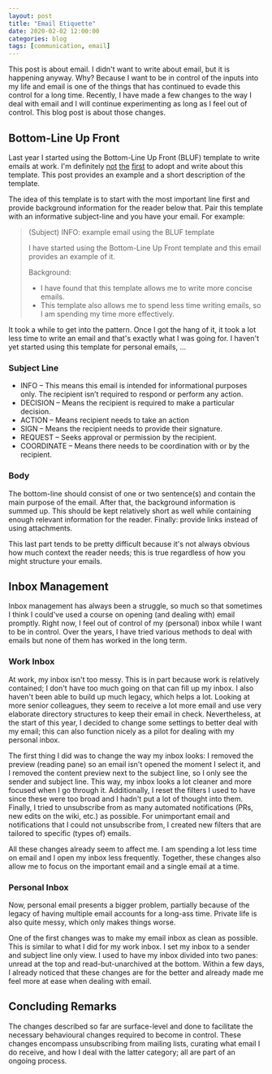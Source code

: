 ```yaml
---
layout: post
title: "Email Etiquette"
date: 2020-02-02 12:00:00
categories: blog
tags: [communication, email]
---
```


This post is about email. I didn't want to write about email, but it is happening anyway. Why? Because I want to be in control of the inputs into my life and email is one of the things that has continued to evade this control for a long time. Recently, I have made a few changes to the way I deal with email and I will continue experimenting as long as I feel out of control. This blog post is about those changes.

<!-- more -->

## Bottom-Line Up Front

Last year I started using the Bottom-Line Up Front (BLUF) template to write emails at work. I'm definitely [not](https://www.emailaudience.com/write-email-with-military-precision/) [the](https://lifehacker.com/summarize-long-emails-at-the-top-to-communicate-more-ef-1826571389) [first](https://medium.com/@tedbauer2003/bluf-is-how-you-write-emails-now-376f57f663a1) to adopt and write about this template. This post provides an example and a short description of the template.

The idea of this template is to start with the most important line first and provide background information for the reader below that. Pair this template with an informative subject-line and you have your email. For example:

> (Subject) INFO: example email using the BLUF template
>
> I have started using the Bottom-Line Up Front template and this email provides an example of it.
>
> Background:
>
> * I have found that this template allows me to write more concise emails.
> * This template also allows me to spend less time writing emails, so I am spending my time more effectively.

It took a while to get into the pattern. Once I got the hang of it, it took a lot less time to write an email and that's exactly what I was going for. I haven't yet started using this template for personal emails, ...

### Subject Line

* INFO – This means this email is intended for informational purposes only. The recipient isn’t required to respond or perform any action.
* DECISION – Means the recipient is required to make a particular decision.
* ACTION – Means recipient needs to take an action
* SIGN – Means the recipient needs to provide their signature.
* REQUEST – Seeks approval or permission by the recipient.
* COORDINATE – Means there needs to be coordination with or by the recipient.

### Body

The bottom-line should consist of one or two sentence(s) and contain the main purpose of the email. After that, the background information is summed up. This should be kept relatively short as well while containing enough relevant information for the reader. Finally: provide links instead of using attachments.

This last part tends to be pretty difficult because it's not always obvious how much context the reader needs; this is true regardless of how you might structure your emails.

## Inbox Management

Inbox management has always been a struggle, so much so that sometimes I think I could've used a course on opening (and dealing with) email promptly. Right now, I feel out of control of my (personal) inbox while I want to be in control. Over the years, I have tried various methods to deal with emails but none of them has worked in the long term.

### Work Inbox

At work, my inbox isn't too messy. This is in part because work is relatively contained; I don't have too much going on that can fill up my inbox. I also haven't been able to build up much legacy, which helps a lot. Looking at more senior colleagues, they seem to receive a lot more email and use very elaborate directory structures to keep their email in check. Nevertheless, at the start of this year, I decided to change some settings to better deal with my email; this can also function nicely as a pilot for dealing with my personal inbox.

The first thing I did was to change the way my inbox looks: I removed the preview (reading pane) so an email isn't opened the moment I select it, and I removed the content preview next to the subject line, so I only see the sender and subject line. This way, my inbox looks a lot cleaner and more focused when I go through it. Additionally, I reset the filters I used to have since these were too broad and I hadn't put a lot of thought into them. Finally, I tried to unsubscribe from as many automated notifications (PRs, new edits on the wiki, etc.) as possible. For unimportant email and notifications that I could not unsubscribe from, I created new filters that are tailored to specific (types of) emails.

All these changes already seem to affect me. I am spending a lot less time on email and I open my inbox less frequently. Together, these changes also allow me to focus on the important email and a single email at a time.

### Personal Inbox

Now, personal email presents a bigger problem, partially because of the legacy of having multiple email accounts for a long-ass time. Private life is also quite messy, which only makes things worse.

One of the first changes was to make my email inbox as clean as possible. This is similar to what I did for my work inbox. I set my inbox to a sender and subject line only view. I used to have my inbox divided into two panes: unread at the top and read-but-unarchived at the bottom. Within a few days, I already noticed that these changes are for the better and already made me feel more at ease when dealing with email.

## Concluding Remarks

The changes described so far are surface-level and done to facilitate the necessary behavioural changes required to become in control. These changes encompass unsubscribing from mailing lists, curating what email I do receive, and how I deal with the latter category; all are part of an ongoing process.
